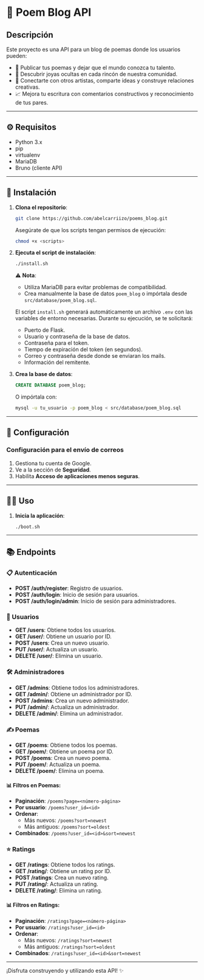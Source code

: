 # 📜 Poem Blog API

## Descripción

Este proyecto es una API para un blog de poemas donde los usuarios pueden:
- 📜 Publicar tus poemas y dejar que el mundo conozca tu talento.
- 🌟 Descubrir joyas ocultas en cada rincón de nuestra comunidad.
- 💬 Conectarte con otros artistas, comparte ideas y construye relaciones creativas.
- 📈 Mejora tu escritura con comentarios constructivos y reconocimiento de tus pares.

---

## ⚙️ Requisitos

- Python 3.x
- pip
- virtualenv
- MariaDB
- Bruno (cliente API)

---

## 🚀 Instalación

1. **Clona el repositorio**:

   ```sh
   git clone https://github.com/abelcarriizo/poems_blog.git
   ```

   Asegúrate de que los scripts tengan permisos de ejecución:

   ```sh
   chmod +x <scripts>
   ```

2. **Ejecuta el script de instalación**:

   ```sh
   ./install.sh
   ```

   ⚠️ **Nota**:
   - Utiliza MariaDB para evitar problemas de compatibilidad.
   - Crea manualmente la base de datos `poem_blog` o impórtala desde `src/database/poem_blog.sql`.
    
   El script `install.sh` generará automáticamente un archivo `.env` con las variables de entorno necesarias. Durante su ejecución, se te solicitará:
   
   - Puerto de Flask.
   - Usuario y contraseña de la base de datos.
   - Contraseña para el token.
   - Tiempo de expiración del token (en segundos).
   - Correo y contraseña desde donde se enviaran los mails.
   - Información del remitente.

1. **Crea la base de datos**:

   ```sql
   CREATE DATABASE poem_blog;
   ```

   O impórtala con:

   ```sh
   mysql -u tu_usuario -p poem_blog < src/database/poem_blog.sql
   ```

---

## 🔧 Configuración

### Configuración para el envío de correos
1. Gestiona tu cuenta de Google.
2. Ve a la sección de **Seguridad**.
3. Habilita **Acceso de aplicaciones menos seguras**.

---

## 🏃‍♂️ Uso

1. **Inicia la aplicación**:

   ```sh
   ./boot.sh
   ```

---

## 📚 Endpoints

### 📋 Autenticación
- **POST /auth/register**: Registro de usuarios.
- **POST /auth/login**: Inicio de sesión para usuarios.
- **POST /auth/login/admin**: Inicio de sesión para administradores.

### 👤 Usuarios
- **GET /users**: Obtiene todos los usuarios.
- **GET /user/<id>**: Obtiene un usuario por ID.
- **POST /users**: Crea un nuevo usuario.
- **PUT /user/<id>**: Actualiza un usuario.
- **DELETE /user/<id>**: Elimina un usuario.

### 🛠️ Administradores
- **GET /admins**: Obtiene todos los administradores.
- **GET /admin/<id>**: Obtiene un administrador por ID.
- **POST /admins**: Crea un nuevo administrador.
- **PUT /admin/<id>**: Actualiza un administrador.
- **DELETE /admin/<id>**: Elimina un administrador.

### ✍️ Poemas
- **GET /poems**: Obtiene todos los poemas.
- **GET /poem/<id>**: Obtiene un poema por ID.
- **POST /poems**: Crea un nuevo poema.
- **PUT /poem/<id>**: Actualiza un poema.
- **DELETE /poem/<id>**: Elimina un poema.

#### 📊 Filtros en Poemas:
- **Paginación**: `/poems?page=<número-página>`
- **Por usuario**: `/poems?user_id=<id>`
- **Ordenar**: 
  - Más nuevos: `/poems?sort=newest`
  - Más antiguos: `/poems?sort=oldest`
- **Combinados**: `/poems?user_id=<id>&sort=newest`

### ⭐ Ratings
- **GET /ratings**: Obtiene todos los ratings.
- **GET /rating/<id>**: Obtiene un rating por ID.
- **POST /ratings**: Crea un nuevo rating.
- **PUT /rating/<id>**: Actualiza un rating.
- **DELETE /rating/<id>**: Elimina un rating.

#### 📊 Filtros en Ratings:
- **Paginación**: `/ratings?page=<número-página>`
- **Por usuario**: `/ratings?user_id=<id>`
- **Ordenar**: 
  - Más nuevos: `/ratings?sort=newest`
  - Más antiguos: `/ratings?sort=oldest`
- **Combinados**: `/ratings?user_id=<id>&sort=newest`

---

¡Disfruta construyendo y utilizando esta API! ✨